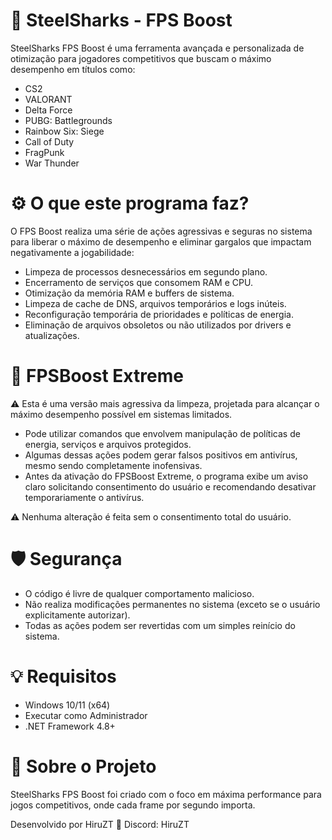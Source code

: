# 🧠 SteelSharks - FPS Boost
SteelSharks FPS Boost é uma ferramenta avançada e personalizada de otimização para jogadores competitivos que buscam o máximo desempenho em títulos como:

- CS2
- VALORANT
- Delta Force
- PUBG: Battlegrounds
- Rainbow Six: Siege
- Call of Duty
- FragPunk
- War Thunder

# ⚙️ O que este programa faz?
O FPS Boost realiza uma série de ações agressivas e seguras no sistema para liberar o máximo de desempenho e eliminar gargalos que impactam negativamente a jogabilidade:

- Limpeza de processos desnecessários em segundo plano.
- Encerramento de serviços que consomem RAM e CPU.
- Otimização da memória RAM e buffers de sistema.
- Limpeza de cache de DNS, arquivos temporários e logs inúteis.
- Reconfiguração temporária de prioridades e políticas de energia.
- Eliminação de arquivos obsoletos ou não utilizados por drivers e atualizações.


# 🧨 FPSBoost Extreme
⚠️ Esta é uma versão mais agressiva da limpeza, projetada para alcançar o máximo desempenho possível em sistemas limitados.

- Pode utilizar comandos que envolvem manipulação de políticas de energia, serviços e arquivos protegidos.
- Algumas dessas ações podem gerar falsos positivos em antivírus, mesmo sendo completamente inofensivas.
- Antes da ativação do FPSBoost Extreme, o programa exibe um aviso claro solicitando consentimento do usuário e recomendando desativar temporariamente o antivírus.

⚠️ Nenhuma alteração é feita sem o consentimento total do usuário.


# 🛡️ Segurança
- O código é livre de qualquer comportamento malicioso.
- Não realiza modificações permanentes no sistema (exceto se o usuário explicitamente autorizar).
- Todas as ações podem ser revertidas com um simples reinício do sistema.

# 💡 Requisitos
- Windows 10/11 (x64)
- Executar como Administrador
- .NET Framework 4.8+

# 📌 Sobre o Projeto
SteelSharks FPS Boost foi criado com o foco em máxima performance para jogos competitivos, onde cada frame por segundo importa.

Desenvolvido por HiruZT
📣 Discord: HiruZT
